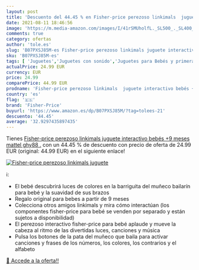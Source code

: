 ```yaml
---
layout: post
title: 'Descuento del 44.45 % en Fisher-price perezoso linkimals  juguete'
date: 2021-08-11 18:46:56
image: 'https://m.media-amazon.com/images/I/41rSMUholfL._SL500_._SL400_.jpg'
comments: true
category: ofertas
author: 'tole.es'
slug: 'B07PXSJ85M-es Fisher-price perezoso linkimals juguete interactivo bebés...'
sku: 'B07PXSJ85M-es'
tags: [ 'Juguetes','Juguetes con sonido','Juguetes para Bebés y primera infancia','Juguetes y juegos','bebés','fisher-price', ]
actualPrice: 24.99 EUR
currency: EUR
price: 24.99
comparePrice: 44.99 EUR
prodname: 'Fisher-price perezoso linkimals  juguete interactivo bebés +9 meses  mattel ghy88 .'
country: 'es'
flag: '🇪🇸'
brand: 'Fisher-Price'
buyurl: 'https://www.amazon.es/dp/B07PXSJ85M/?tag=tolees-21'
descuento: '44.45'
average: '32.9297435897435'
---
```


Tienes [Fisher-price perezoso linkimals  juguete interactivo bebés +9 meses  mattel ghy88 .](https://www.amazon.es/dp/B07PXSJ85M/?tag=tolees-21) con un 44.45 % de descuento con precio de oferta de 24.99 EUR (original: 44.99 EUR) en el siguiente enlace!

[![Fisher-price perezoso linkimals  juguete](https://m.media-amazon.com/images/I/41rSMUholfL._SL500_._SL400_.jpg)](https://www.amazon.es/dp/B07PXSJ85M/?tag=tolees-21)

ℹ️:

- El bebé descubrirá luces de colores en la barriguita del muñeco bailarín para bebé y la suavidad de sus brazos
- Regalo original para bebes a partir de 9 meses
- Colecciona otros amigos linkimals y mira cómo interactúan (los componentes fisher-price para bebé se venden por separado y están sujetos a disponibilidad)
- El perezoso interactivo fisher-price para bebé aplaude y mueve la cabeza al ritmo de las divertidas luces, canciones y música
- Pulsa los botones de la pata del muñeco que baila para activar canciones y frases de los números, los colores, los contrarios y el alfabeto

[🛒 Accede a la oferta!!](https://www.amazon.es/dp/B07PXSJ85M/?tag=tolees-21)
